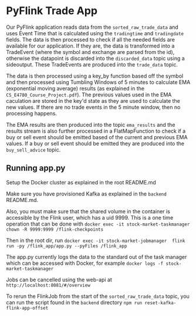 # PyFlink Trade App

Our PyFlink application reads data from the `sorted_raw_trade_data` and uses Event Time that is calculated using the
`tradingtime` and `tradingdate` fields. The data is then processed to check if all the needed fields are available
for our application. If they are, the data is transformed into a TradeEvent (where the symbol and exchange are parsed from the id),
otherwise the datapoint is discarded into the `discarded_data` topic using a sideoutput. These TradeEvents are produced into the
`trade_data` topic.

The data is then processed using a key_by function based off the symbol and then processed using Tumbling Windows of 5 minutes to calculate EMA (exponential moving average) results (as explained in the `CS_E4780_Course_Project.pdf`). The previous values used in the EMA caculation are stored
in the key'd state as they are used to calculate the new values. If there are no trade events in the 5 minute window, then no processing happens.

The EMA results are then produced into the topic `ema_results` and the results stream is also further processed in a FlatMapFunction
to check if a buy or sell event should be emitted based of the current and previous EMA values. If a buy or sell event should be emitted
they are produced into the `buy_sell_advice` topic.


## Running app.py

Setup the Docker cluster as explained in the root README.md

Make sure you have provisioned Kafka as explained in the `backend` README.md.

Also, you must make sure that the shared volume in the container is accessible by the Flink user, which has a uid 9999.
This is a one time operation that can be done with 
`docker exec -it stock-market-taskmanager chown -R 9999:9999 /flink-checkpoints`


Then in the root dir, run `docker exec -it stock-market-jobmanager  flink run -py /flink_app/app.py --pyFiles /flink_app`

The app.py currently logs the data to the standard out of the task manager which can be accessed
with Docker, for example `docker logs -f stock-market-taskmanager`

Jobs can be cancelled using the web-api at `http://localhost:8081/#/overview`

To rerun the FlinkJob from the start of the `sorted_raw_trade_data` topic, you can run the script found in the `backend` directory
`npm run reset-kafka-flink-app-offset`
